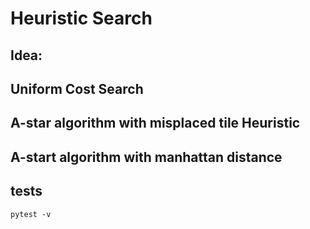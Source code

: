 # Heuristic Search

## Idea:

## Uniform Cost Search
	

## A-star algorithm with misplaced tile Heuristic


## A-start algorithm with manhattan distance

## tests

	pytest -v

